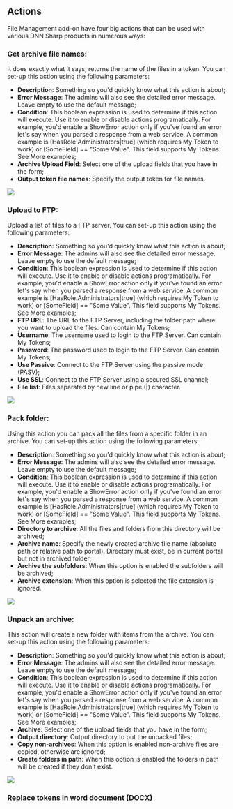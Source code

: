 ## Actions

File Management add-on have four big actions that can be used with various DNN Sharp products in numerous ways:

### **Get archive file names**: 
It does exactly what it says, returns the name of the files in a token. You can set-up this action using the following parameters:

 * **Description**: Something so you'd quickly know what this action is about;
 * **Error Message**: The admins will also see the detailed error message. Leave empty to use the default message;
 * **Condition**: This boolean expression is used to determine if this action will execute. Use it to enable or disable actions programatically. For example, you'd enable a ShowError action only if you've found an error let's say when you parsed a response from a web service. A common example is [HasRole:Administrators\|true] (which requires My Token to work) or [SomeField] == "Some Value". This field supports My Tokens. See More examples;
 * **Archive Upload Field**: Select one of the upload fields that you have in the form;
 * **Output token file names**: Specify the output token for file names.

![](assets/get-archive-filename.png)

### **Upload to FTP**: 
Upload a list of files to a FTP server. You can set-up this action using the following parameters:

 * **Description**: Something so you'd quickly know what this action is about;
 * **Error Message**: The admins will also see the detailed error message. Leave empty to use the default message;
 * **Condition**: This boolean expression is used to determine if this action will execute. Use it to enable or disable actions programatically. For example, you'd enable a ShowError action only if you've found an error let's say when you parsed a response from a web service. A common example is [HasRole:Administrators\|true] (which requires My Token to work) or [SomeField] == "Some Value". This field supports My Tokens. See More examples;
 * **FTP URL**: The URL to the FTP Server, including the folder path where you want to upload the files. Can contain My Tokens;
 * **Username**: The username used to login to the FTP Server. Can contain My Tokens;
 * **Password**: The password used to login to the FTP Server. Can contain My Tokens;
 *  **Use Passive**: Connect to the FTP Server using the passive mode (PASV);
 *   **Use SSL**: Connect to the FTP Server using a secured SSL channel;
 *   **File list**: Files separated by new line or pipe (\|) character.

![](assets/upload-ftp.png)

### **Pack folder**: 
Using this action you can pack all the files from a specific folder in an archive. You can set-up this action using the following parameters:

 * **Description**: Something so you'd quickly know what this action is about;
 * **Error Message**: The admins will also see the detailed error message. Leave empty to use the default message;
 * **Condition**: This boolean expression is used to determine if this action will execute. Use it to enable or disable actions programatically. For example, you'd enable a ShowError action only if you've found an error let's say when you parsed a response from a web service. A common example is [HasRole:Administrators\|true] (which requires My Token to work) or [SomeField] == "Some Value". This field supports My Tokens. See More examples;
 * **Directory to archive**: All the files and folders from this directory will be archived;
 * **Archive name**: Specify the newly created archive file name (absolute path or relative path to portal). Directory must exist, be in current portal but not in archived folder;
 *  **Archive the subfolders**: When this option is enabled the subfolders will be archived;
 *  **Archive extension**: When this option is selected the file extension is ignored.

![](assets/pack-folder.png)

### **Unpack an archive**: 
This action will create a new folder with items from the archive. You can set-up this action using the following parameters:

 * **Description**: Something so you'd quickly know what this action is about;
 * **Error Message**: The admins will also see the detailed error message. Leave empty to use the default message;
 * **Condition**: This boolean expression is used to determine if this action will execute. Use it to enable or disable actions programatically. For example, you'd enable a ShowError action only if you've found an error let's say when you parsed a response from a web service. A common example is [HasRole:Administrators\|true] (which requires My Token to work) or [SomeField] == "Some Value". This field supports My Tokens. See More examples;
 * **Archive**: Select one of the upload fields that you have in the form;
 * **Output directory**: Output directory to put the unpacked files;
 * **Copy non-archives**: When this option is enabled non-archive files are copied, otherwise are ignored;
 * **Create folders in path**: When this option is enabled the folders in path will be created if they don't exist.

![](assets/unpack-archive.png)

### [Replace tokens in word document (DOCX)](/actions/replace-tokens-in-word(docx).html)